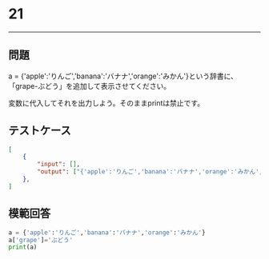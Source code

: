 # 21

---
## 問題

a = {'apple':'りんご','banana':'バナナ','orange':'みかん'}という辞書に、「grape-ぶどう」を追加して表示させてください。

変数に代入してそれを出力しよう。そのままprintは禁止です。

## テストケース

```json
[
	{
		"input": [],
		"output": ["{'apple':'りんご','banana':'バナナ','orange':'みかん','grape':'ぶどう'}"]
  	},
]
```

## 模範回答
```python
a = {'apple':'りんご','banana':'バナナ','orange':'みかん'}
a['grape']='ぶどう'
print(a)
```
